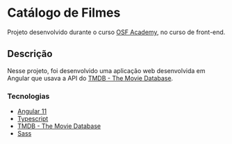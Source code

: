 # Catálogo de Filmes
Projeto desenvolvido durante o curso [OSF Academy](https://osf.digital/careers/osf-academy-learn-to-code), no curso de front-end.

## Descrição
Nesse projeto, foi desenvolvido uma aplicação web desenvolvida em Angular que usava a API do [TMDB - The Movie Database](https://www.themoviedb.org/).

### Tecnologias
- [Angular 11](https://angular.io/)
- [Typescript](https://www.typescriptlang.org/)
- [TMDB - The Movie Database](https://www.themoviedb.org/)
- [Sass](https://sass-lang.com/)
